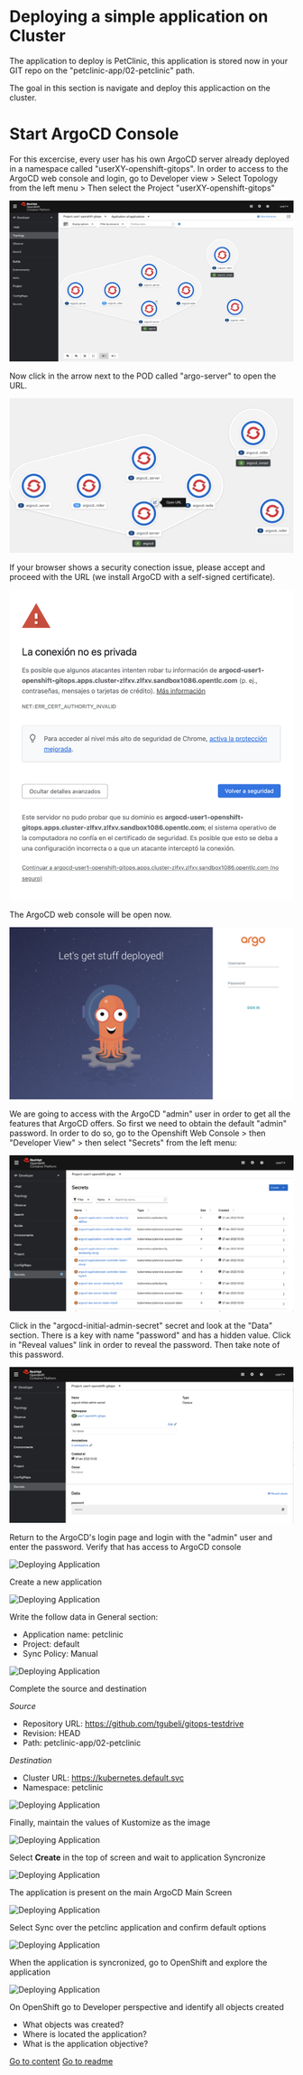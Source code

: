 # Deploying a simple application on Cluster

The application to deploy is PetClinic, this application is stored now in your GIT repo on the "petclinic-app/02-petclinic" path.

The goal in this section is navigate and deploy this applicaction on the cluster.

# Start ArgoCD Console

For this excercise, every user has his own ArgoCD server already deployed in a namespace called "userXY-openshift-gitops". In order to access to the ArgoCD web console and login, go to Developer view > Select Topology from the left menu > Then select the Project "userXY-openshift-gitops"

![Deploying Application](../img/installingC66.png "Deploying Application")

Now click in the arrow next to the POD called "argo-server" to open the URL.

![Deploying Application](../img/installingC67.png "Deploying Application")

If your browser shows a security conection issue, please accept and proceed with the URL (we install ArgoCD with a self-signed certificate).

![Deploying Application](../img/installingC68.png "Deploying Application")


The ArgoCD web console will be open now. 

![Deploying Application](../img/installingC77.png "Deploying Application")


We are going to access with the ArgoCD "admin" user in order to get all the features that ArgoCD offers. So first we need to obtain the default "admin" password. In order to do so, go to the Openshift Web Console > then "Developer View" > then select "Secrets" from the left menu:

![Deploying Application](../img/installingC78.png "Deploying Application")

Click in the "argocd-initial-admin-secret" secret and look at the "Data" section. There is a key with name "password" and has a hidden value. Click in "Reveal values" link in order to reveal the password. Then take note of this password.

![Deploying Application](../img/installingC79.png "Deploying Application")


Return to the ArgoCD's login page and login with the "admin" user and enter the password. Verify that has access to ArgoCD console

![Deploying Application](../img/installingD3.png "Deploying Application")

Create a new application

![Deploying Application](../img/deployappsA1.png "Deploying Application")

Write the follow data in General section:

* Application name: petclinic
* Project: default
* Sync Policy: Manual

![Deploying Application](../img/deployappsA2.png "Deploying Application")

Complete the source and destination

*Source*

* Repository URL: https://github.com/tgubeli/gitops-testdrive
* Revision: HEAD
* Path: petclinic-app/02-petclinic

*Destination*

* Cluster URL: https://kubernetes.default.svc
* Namespace: petclinic

![Deploying Application](../img/deployappsA3.png "Deploying Application")

Finally, maintain the values of Kustomize as the image

![Deploying Application](../img/deployappsA4.png "Deploying Application")


Select **Create** in the top of screen and wait to application Syncronize

![Deploying Application](../img/deployappsA4.png "Deploying Application")

The application is present on the main ArgoCD Main Screen

![Deploying Application](../img/deployappsA5.png "Deploying Application")

Select Sync over the petclinc application and confirm default options

![Deploying Application](../img/deployappsA7.png "Deploying Application")

When the application is syncronized, go to OpenShift and explore the application

![Deploying Application](../img/deployappsA8.png "Deploying Application")

On OpenShift go to Developer perspective and identify all objects created

* What objects was created?
* Where is located the application?
* What is the application objective?

[Go to content](content.md)
[Go to readme](../README.md)
